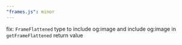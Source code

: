 ```yaml
---
"frames.js": minor
---
```


fix: `FrameFlattened` type to include og:image and include og:image in `getFrameFlattened` return value
